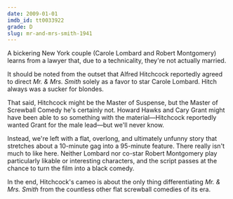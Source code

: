 ```yaml
---
date: 2009-01-01
imdb_id: tt0033922
grade: D
slug: mr-and-mrs-smith-1941
---
```


A bickering New York couple (Carole Lombard and Robert Montgomery) learns from a lawyer that, due to a technicality, they're not actually married.

It should be noted from the outset that Alfred Hitchcock reportedly agreed to direct _Mr. & Mrs. Smith_ solely as a favor to star Carole Lombard. Hitch always was a sucker for blondes.

That said, Hitchcock might be the Master of Suspense, but the Master of Screwball Comedy he's certainly not. Howard Hawks and Cary Grant might have been able to so something with the material—Hitchcock reportedly wanted Grant for the male lead—but we'll never know.

Instead, we're left with a flat, overlong, and ultimately unfunny story that stretches about a 10-minute gag into a 95-minute feature. There really isn't much to like here. Neither Lombard nor co-star Robert Montgomery play particularly likable or interesting characters, and the script passes at the chance to turn the film into a black comedy.

In the end, Hitchcock's cameo is about the only thing differentiating _Mr. & Mrs. Smith_ from the countless other flat screwball comedies of its era.
